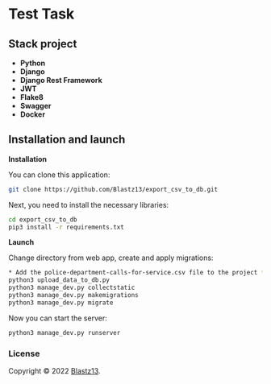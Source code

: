 # Test Task

## Stack project

- **Python**
- **Django**
- **Django Rest Framework**
- **JWT**
- **Flake8**
- **Swagger**
- **Docker**

## Installation and launch

**Installation**

You can clone this application:

```bash 
git clone https://github.com/Blastz13/export_csv_to_db.git
```

Next, you need to install the necessary libraries:

```bash
cd export_csv_to_db
pip3 install -r requirements.txt
```

**Launch**

Change directory from web app, create and apply migrations:

```bash
* Add the police-department-calls-for-service.csv file to the project *
python3 upload_data_to_db.py
python3 manage_dev.py collectstatic
python3 manage_dev.py makemigrations
python3 manage_dev.py migrate
```

Now you can start the server:

```bash
python3 manage_dev.py runserver
```

### License

Copyright © 2022 [Blastz13](https://github.com/Blastz13/).